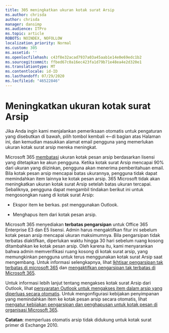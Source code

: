 ```yaml
---
title: 305 meningkatkan ukuran kotak surat Arsip
ms.author: chrisda
author: chrisda
manager: dansimp
ms.audience: ITPro
ms.topic: article
ROBOTS: NOINDEX, NOFOLLOW
localization_priority: Normal
ms.custom: 305
ms.assetid: ''
ms.openlocfilehash: c43f8e32acad7937a03a45aab1e14e0e69edc1b2
ms.sourcegitcommit: ffbed67c0a16ec423fa1d79b71e48ea4e2d320e1
ms.translationtype: MT
ms.contentlocale: id-ID
ms.lasthandoff: 07/29/2020
ms.locfileid: "46522846"
---
```

# <a name="increase-the-archive-mailbox-size"></a>Meningkatkan ukuran kotak surat Arsip


Jika Anda ingin kami menjalankan pemeriksaan otomatis untuk pengaturan yang disebutkan di bawah, pilih tombol kembali <--di bagian atas Halaman ini, dan kemudian masukkan alamat email pengguna yang memerlukan ukuran kotak surat arsip mereka meningkat.

Microsoft 365 [membatasi](https://docs.microsoft.com/office365/servicedescriptions/exchange-online-service-description/exchange-online-limits#mailbox-storage-limits) ukuran kotak pesan arsip berdasarkan lisensi yang ditetapkan ke akun pengguna. Ketika kotak surat Arsip mencapai 90% dari ukuran yang diizinkan, pengguna akan menerima pemberitahuan email. Bila kotak pesan arsip mencapai batas ukurannya, pengguna tidak dapat memindahkan item lainnya ke kotak pesan arsip. 365 Microsoft tidak akan meningkatkan ukuran kotak surat Arsip setelah batas ukuran tercapai. Sebaliknya, pengguna dapat mengambil tindakan berikut ini untuk mengosongkan ruang di kotak surat Arsip:

- Ekspor item ke berkas. pst menggunakan Outlook.

- Menghapus item dari kotak pesan arsip.

Microsoft 365 menyediakan **terbatas pengarsipan** untuk Office 365 Enterprise E3 dan E5 lisensi. Admin harus mengaktifkan fitur ini sebelum kotak pesan arsip mencapai ukuran maksimumnya. Bila pengarsipan tidak terbatas diaktifkan, diperlukan waktu hingga 30 hari sebelum ruang kosong ditambahkan ke kotak pesan arsip. Oleh karena itu, kami menyarankan bahwa admin memverifikasi ruang kosong di kotak surat arsip, yang memungkinkan pengguna untuk terus menggunakan kotak surat Arsip saat mengembang. Untuk informasi selengkapnya, lihat [Ikhtisar pengarsipan tak terbatas di microsoft 365](https://docs.microsoft.com/microsoft-365/compliance/unlimited-archiving) dan [mengaktifkan pengarsipan tak terbatas di Microsoft 365](https://docs.microsoft.com/microsoft-365/compliance/enable-unlimited-archiving).

Untuk informasi lebih lanjut tentang mengakses kotak surat Arsip dari Outlook, lihat [persyaratan Outlook untuk mengakses item dalam arsip yang diperluas secara otomatis](https://docs.microsoft.com/microsoft-365/compliance/unlimited-archiving#outlook-requirements-for-accessing-items-in-an-auto-expanded-archive). Untuk mengonfigurasi kebijakan penyimpanan yang memindahkan item ke kotak pesan arsip secara otomatis, lihat [mengatur kebijakan pengarsipan dan penghapusan untuk kotak pesan di organisasi Microsoft 365](https://docs.microsoft.com/microsoft-365/compliance/set-up-an-archive-and-deletion-policy-for-mailboxes).

**Catatan**: memperluas otomatis arsip tidak didukung untuk kotak surat primer di Exchange 2010.
